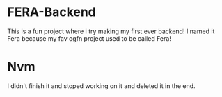 # FERA-Backend
This is a fun project where i try making my first ever backend! I named it Fera because my fav ogfn project used to be called Fera!

# Nvm
I didn't finish it and stoped working on it and deleted it in the end.
